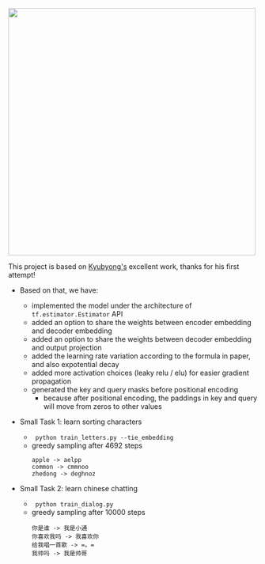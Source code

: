 <img src="https://github.com/zhedongzheng/finch/blob/master/assets/transform20fps.gif" height='500'>

This project is based on [Kyubyong's](https://github.com/Kyubyong/transformer) excellent work, thanks for his first attempt!

* Based on that, we have:
  * implemented the model under the architecture of ```tf.estimator.Estimator``` API
  * added an option to share the weights between encoder embedding and decoder embedding
  * added an option to share the weights between decoder embedding and output projection
  * added the learning rate variation according to the formula in paper, and also expotential decay
  * added more activation choices (leaky relu / elu) for easier gradient propagation
  * generated the key and query masks before positional encoding
    * because after positional encoding, the paddings in key and query will move from zeros to other values

* Small Task 1: learn sorting characters
    * ``` python train_letters.py --tie_embedding```
    * greedy sampling after 4692 steps
        ```
        apple -> aelpp
        common -> cmmnoo
        zhedong -> deghnoz
        ```
* Small Task 2: learn chinese chatting
    * ``` python train_dialog.py```
    * greedy sampling after 10000 steps
        ```
        你是谁 -> 我是小通
        你喜欢我吗 -> 我喜欢你
        给我唱一首歌 -> =。=
        我帅吗 -> 我是帅哥
        ```
